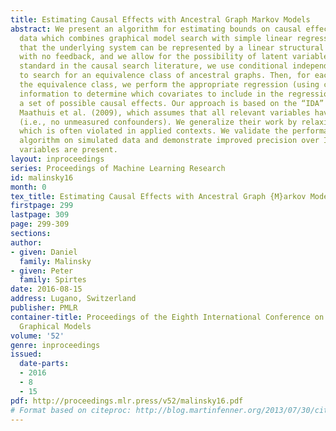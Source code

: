 ```yaml
---
title: Estimating Causal Effects with Ancestral Graph Markov Models
abstract: We present an algorithm for estimating bounds on causal effects from observational
  data which combines graphical model search with simple linear regression. We assume
  that the underlying system can be represented by a linear structural equation model
  with no feedback, and we allow for the possibility of latent variables. Under assumptions
  standard in the causal search literature, we use conditional independence constraints
  to search for an equivalence class of ancestral graphs. Then, for each model in
  the equivalence class, we perform the appropriate regression (using causal structure
  information to determine which covariates to include in the regression) to estimate
  a set of possible causal effects. Our approach is based on the “IDA” procedure of
  Maathuis et al. (2009), which assumes that all relevant variables have been measured
  (i.e., no unmeasured confounders). We generalize their work by relaxing this assumption,
  which is often violated in applied contexts. We validate the performance of our
  algorithm on simulated data and demonstrate improved precision over IDA when latent
  variables are present.
layout: inproceedings
series: Proceedings of Machine Learning Research
id: malinsky16
month: 0
tex_title: Estimating Causal Effects with Ancestral Graph {M}arkov Models
firstpage: 299
lastpage: 309
page: 299-309
sections: 
author:
- given: Daniel
  family: Malinsky
- given: Peter
  family: Spirtes
date: 2016-08-15
address: Lugano, Switzerland
publisher: PMLR
container-title: Proceedings of the Eighth International Conference on Probabilistic
  Graphical Models
volume: '52'
genre: inproceedings
issued:
  date-parts:
  - 2016
  - 8
  - 15
pdf: http://proceedings.mlr.press/v52/malinsky16.pdf
# Format based on citeproc: http://blog.martinfenner.org/2013/07/30/citeproc-yaml-for-bibliographies/
---
```

